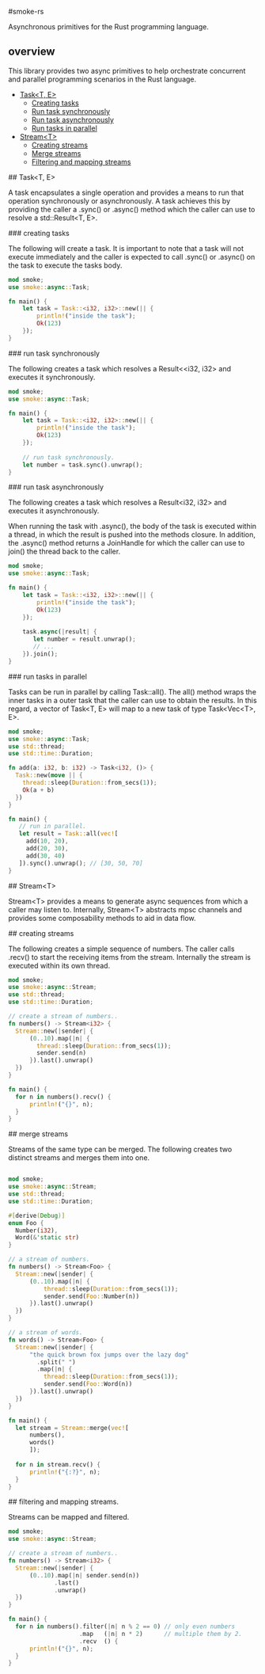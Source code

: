 #smoke-rs

Asynchronous primitives for the Rust programming language.

## overview

This library provides two async primitives to help orchestrate concurrent and parallel programming
scenarios in the Rust language.

* [Task&lt;T, E&gt;](#task)
  * [Creating tasks](#creating_tasks)
  * [Run task synchronously](#run_task_synchronously)
  * [Run task asynchronously](#run_task_asynchronously)
  * [Run tasks in parallel](#run_tasks_in_parallel)
* [Stream&lt;T&gt;](#stream)
	* [Creating streams](#creating_streams)
	* [Merge streams](#merge_streams)
	* [Filtering and mapping streams](#filtering_and_mapping_streams)

<a name='task' />
## Task&lt;T, E&gt;

A task encapsulates a single operation and provides a means to run that operation 
synchronously or asynchronously. A task achieves this by providing the caller a .sync() 
or .async() method which the caller can use to resolve a std::Result&lt;T, E&gt;.

<a name='creating_tasks' />
### creating tasks

The following will create a task. It is important to note that a task
will not execute immediately and the caller is expected to call .sync() or .async()
on the task to execute the tasks body.

```rust
mod smoke;
use smoke::async::Task;

fn main() {
    let task = Task::<i32, i32>::new(|| {
        println!("inside the task");
        Ok(123)
    });
}
```

<a name='run_task_synchronously' />
### run task synchronously

The following creates a task which resolves a Result<&lt;i32, i32&gt; and executes it synchronously.

```rust
mod smoke;
use smoke::async::Task;

fn main() {
    let task = Task::<i32, i32>::new(|| {
        println!("inside the task");
        Ok(123)
    });
    
    // run task synchronously. 
    let number = task.sync().unwrap();
}
```

<a name='run_task_asynchronously' />
### run task asynchronously

The following creates a task which resolves a Result&lt;i32, i32&gt; and executes it asynchronously. 

When running the task with .async(), the body of the task is executed within a thread, in which the
result is pushed into the methods closure. In addition, the .async() method returns a JoinHandle for
which the caller can use to join() the thread back to the caller.

```rust
mod smoke;
use smoke::async::Task;

fn main() {
    let task = Task::<i32, i32>::new(|| {
        println!("inside the task");
        Ok(123)
    });
    
    task.async(|result| {
       let number = result.unwrap();
       // ...
    }).join();
}
```

<a name='run_tasks_in_parallel' />
### run tasks in parallel

Tasks can be run in parallel by calling Task::all(). The all() method wraps the inner tasks in a outer task
that the caller can use to obtain the results. In this regard, a vector of Task&lt;T, E&gt; will map to a new
task of type Task&lt;Vec&lt;T&gt;, E&gt;.

```rust
mod smoke;
use smoke::async::Task;
use std::thread;
use std::time::Duration;

fn add(a: i32, b: i32) -> Task<i32, ()> {
  Task::new(move || {
    thread::sleep(Duration::from_secs(1));
    Ok(a + b)
  })
}

fn main() {
   // run in parallel.
   let result = Task::all(vec![
     add(10, 20),
     add(20, 30),
     add(30, 40)
   ]).sync().unwrap(); // [30, 50, 70]
}
```

<a name='stream' />
## Stream&lt;T&gt;

Stream&lt;T&gt; provides a means to generate async sequences from 
which a caller may listen to. Internally, Stream&lt;T&gt; abstracts 
mpsc channels and provides some composability methods to aid in data flow.

<a name='creating_stream' />
## creating streams

The following creates a simple sequence of numbers. The caller
calls .recv() to start the receiving items from the stream. Internally
the stream is executed within its own thread.

```rust
mod smoke;
use smoke::async::Stream;
use std::thread;
use std::time::Duration;

// create a stream of numbers..
fn numbers() -> Stream<i32> {
  Stream::new(|sender| {
      (0..10).map(|n| {
        thread::sleep(Duration::from_secs(1));
        sender.send(n)
      }).last().unwrap()
  }) 
}

fn main() {
  for n in numbers().recv() {
      println!("{}", n);
  }
}
```
<a name='merge_streams' />
## merge streams

Streams of the same type can be merged. The following creates two distinct streams 
and merges them into one.

```rust

mod smoke;
use smoke::async::Stream;
use std::thread;
use std::time::Duration;

#[derive(Debug)]
enum Foo {
  Number(i32),
  Word(&'static str)
}

// a stream of numbers.
fn numbers() -> Stream<Foo> {
  Stream::new(|sender| {
      (0..10).map(|n| {
          thread::sleep(Duration::from_secs(1));
          sender.send(Foo::Number(n))
      }).last().unwrap()
  }) 
}

// a stream of words.
fn words() -> Stream<Foo> {
  Stream::new(|sender| {
      "the quick brown fox jumps over the lazy dog"
        .split(" ")
        .map(|n| {
          thread::sleep(Duration::from_secs(1));
          sender.send(Foo::Word(n))
      }).last().unwrap()
  }) 
}

fn main() {
  let stream = Stream::merge(vec![
      numbers(), 
      words()
      ]);
  
  for n in stream.recv() {
      println!("{:?}", n);
  }
}
```
<a name='filtering_and_mapping_streams' />
## filtering and mapping streams.

Streams can be mapped and filtered.

```rust
mod smoke;
use smoke::async::Stream;

// create a stream of numbers..
fn numbers() -> Stream<i32> {
  Stream::new(|sender| {
      (0..10).map(|n| sender.send(n))
             .last()
             .unwrap()
  }) 
}

fn main() {
  for n in numbers().filter(|n| n % 2 == 0) // only even numbers
                    .map   (|n| n * 2)      // multiple them by 2.
                    .recv  () {
      println!("{}", n);
  }
}
```